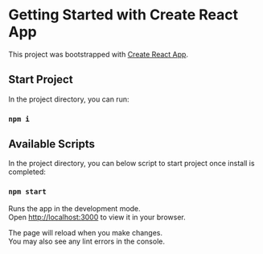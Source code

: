 # Getting Started with Create React App

This project was bootstrapped with [Create React App](https://github.com/facebook/create-react-app).

## Start Project

In the project directory, you can run:

### `npm i`

## Available Scripts

In the project directory, you can below script to start project once install is completed:

### `npm start`

Runs the app in the development mode.\
Open [http://localhost:3000](http://localhost:3000) to view it in your browser.

The page will reload when you make changes.\
You may also see any lint errors in the console.
